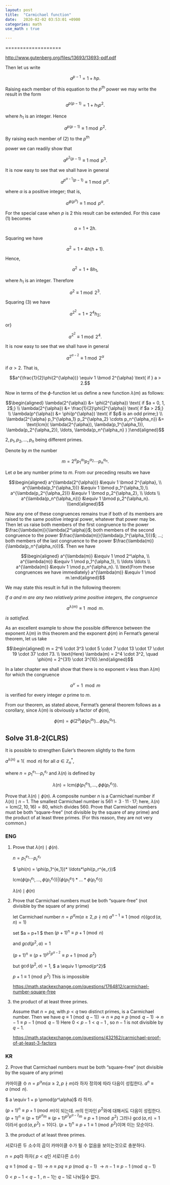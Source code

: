 ```yaml
---
layout: post
title:  "Carmichael function"
date:   2020-02-02 03:53:01 +0900
categories: math
use_math : true

---
```





===================

<http://www.gutenberg.org/files/13693/13693-pdf.pdf>

Then let us write

$$a^{p-1} = 1 + hp.  $$


Raising each member of this equation to the $p^{\text{th}}$ power we may write the result in the form


$$a^{p(p-1)} = 1 + h_1p^2.  $$


where $h_1$ is an integer. Hence


$$a^{p(p-1)} \equiv 1 \bmod p^2.  $$


By raising each member of (2) to the $p^{\text{th}}$


power we can readily show that


$$a^{p^2(p-1)} \equiv 1 \bmod p^3.  $$

It is now easy to see that we shall have in general

$$a^{p^{\alpha - 1}(p-1)} \equiv 1 \bmod p^{\alpha}.  $$

where $\alpha$ is a positive integer; that is,

$$a^{\phi(p^{\alpha})} \equiv 1 \bmod p^{\alpha}.$$

For the special case when $p$ is 2 this result can be extended. For this
case (1) becomes

$$ a = 1 + 2h. $$

Squaring we have

$$ a^2 = 1 + 4h(h+1). $$

Hence,

$$ a^2 = 1+8h_1, $$

where $h_1$ is an integer. Therefore

$$ a^2 \equiv 1 \bmod 2^3. $$

Squaring (3) we have

$$ a^{2^2} = 1 + 2^4h_2; $$

or}

$$ a^{2^2} \equiv 1 \bmod 2^4. $$

It is now easy to see that we shall have in general

$$ a^{2^{\alpha-2}} \equiv 1 \bmod 2^{\alpha} $$

if $\alpha > 2$. That is,

$$a^{\frac{1}{2}\phi(2^{\alpha})} \equiv 1 \bmod 2^{\alpha} \text{ if } a > 2.$$


Now in terms of the $\phi$-function let us define a new function
$\lambda(m)$ as follows:

$$\begin{aligned}
\lambda(2^{\alpha}) &= \phi(2^{\alpha}) \text{ if $a = 0, 1, 2$;} \\
\lambda(2^{\alpha}) &= \frac{1}{2}\phi(2^{\alpha})
                                               \text{ if $a > 2$;} \\
\lambda(p^{\alpha}) &= \phi(p^{\alpha})
                                   \text{ if $p$ is an odd prime;} \\
\lambda(2^{\alpha} p_1^{\alpha_1} p_2^{\alpha_2} \cdots p_n^{\alpha_n}) 
&= \text{lcm}(
    \lambda(2^{\alpha}),
    \lambda(p_1^{\alpha_1}),
    \lambda(p_2^{\alpha_2}), \ldots, \lambda(p_n^{\alpha_n}
    )
)\end{aligned}$$

$2, p_1, p_2, \ldots, p_n$ being different primes.

Denote by $m$ the number

$$m = 2^{\alpha}p_1^{\alpha_1}p_2^{\alpha_2} \cdots p_n^{\alpha_n}.$$

Let $a$ be any number prime to $m$. From our preceding results we have

$$\begin{aligned}
a^{\lambda(2^{\alpha})}     &\equiv 1 \bmod 2^{\alpha}, \\
a^{\lambda(p_1^{\alpha_1})} &\equiv 1 \bmod p_1^{\alpha_1},\\
a^{\lambda(p_2^{\alpha_2})} &\equiv 1 \bmod p_2^{\alpha_2}, \\
\ldots \\
a^{\lambda(p_n^{\alpha_n})} &\equiv 1 \bmod p_2^{\alpha_n}. \\\end{aligned}$$

Now any one of these congruences remains true if both of its members are
raised to the same positive integral power, whatever that power may be.
Then let us raise both members of the first congruence to the power
$\frac{\lambda(m)}{\lambda(2^\alpha)}$; both members of the second
congruence to the power $\frac{\lambda(m)}{\lambda(p_1^{\alpha_1})}$;
$\ldots$; both members of the last congruence to the power
$\frac{\lambda(m)}{\lambda(p_n^{\alpha_n})}$. Then we have

$$\begin{aligned}
a^{\lambda(m)} &\equiv 1 \mod 2^\alpha, \\
a^{\lambda(m)} &\equiv 1 \mod p_1^{\alpha_1}, \\
\ldots \ldots \\
a^{\lambda(m)} &\equiv 1 \mod p_n^{\alpha_n}. \\
\text{From these congruences we have immediately} 
a^{\lambda(m)} &\equiv 1 \mod m.\end{aligned}$$

We may state this result in full in the following theorem:

*If $a$ and $m$ are any two relatively prime positive integers, the
congruence*

$$a^{\lambda(m)} \equiv 1 \mod m.$$

*is satisfied.*

As an excellent example to show the possible difference between the
exponent $\lambda(m)$ in this theorem and the exponent $\phi(m)$ in
Fermat’s general theorem, let us take

$$\begin{aligned}
m = 2^6 \cdot 3^3 \cdot 5 \cdot 7 \cdot 13 \cdot 17 \cdot 19
        \cdot 37 \cdot 73. \\
\text{Here}
\lambda(m) = 2^4 \cdot 3^2, \quad \phi(m) = 2^{31} \cdot 3^{10}.\end{aligned}$$

In a later chapter we shall show that there is no exponent $\nu$ less
than $\lambda(m)$ for which the congruence

$$a^\nu = 1 \mod m$$

is verified for every integer $a$ prime to $m$.

From our theorem, as stated above, Fermat’s general theorem follows as a
corollary, since $\lambda(m)$ is obviously a factor of $\phi(m)$,

$$\phi(m) = \phi(2^\alpha) \phi(p_1^{\alpha_1}) \ldots
               \phi(p_n^{\alpha_n}).$$

Solve 31.8-2(CLRS)
------------------

It is possible to strengthen Euler’s theorem slightly to the form

$a^{\lambda(n)} \equiv 1 (\mod n)$ for all $a \in \mathbb Z_n^*$,

where $n = p_1^{e_1} \cdots p_r^{e_r}$ and $\lambda(n)$ is defined by

$$\lambda(n) = \text{lcm}(\phi(p_1^{e_1}), \ldots, \phi\phi(p_r^{e_r})).$$

Prove that $\lambda(n) \mid \phi(n)$. A composite number $n$ is a
Carmichael number if $\lambda(n) \mid n - 1$. The smallest Carmichael
number is $561 = 3 \cdot 11 \cdot 17$; here,
$\lambda(n) = \text{lcm}(2, 10, 16) = 80$, which divides $560$. Prove
that Carmichael numbers must be both “square-free” (not divisible by the
square of any prime) and the product of at least three primes. (For this
reason, they are not very common.)

### ENG

1.  Prove that $\lambda(n) \mid \phi(n)$.

    $n = p_1^{e_1} \cdots p_r^{e_r}$

    $ \phi(n) = \phi(p_1^{e_1})* \ldots*\phi(p_r^{e_r})$

    $\text{lcm}(\phi(p_1^{e_1}, \ldots, \phi(p_r^{e_r})) | (\phi(p_1^{e_1})* \ldots*\phi(p_r^{e_r}))$

    $\lambda(n) \mid \phi(n)$

2.  Prove that Carmichael numbers must be both “square-free” (not
    divisible by the square of any prime)

    let Carmichael number $n = p^\alpha m( \alpha \ge 2 ,  p \nmid m )$
    $a^{n-1} \equiv 1 \pmod{n} (\gcd(a,n) = 1)$

    set $a = p+1 $ then $(p+1)^{n} \equiv p+1 \pmod{n}$

    and $gcd(p^2,a) = 1$

    $(p+1)^{n} \equiv (p+1)^{p^2 p^{\alpha-2}} \equiv p+1 \pmod{p^2}$

    but $\gcd(p^2,a) = 1$, $ a \equiv 1 \pmod{p^2}$

    $p+1 \equiv 1 \pmod{p^2}$ This is impossible

    <https://math.stackexchange.com/questions/1764812/carmichael-number-square-free>

3.  the product of at least three primes.

    Assume that $n=pq$, with $p<q$ two distinct primes, is a Carmichael
    number. Then we have
    $q≡1 \pmod{q−1} )\rightarrow n \equiv pq \equiv p \pmod{q−1}  \rightarrow n−1 \equiv p−1 \pmod{q−1}$
    Here $0 < p−1 < q−1$ , so $n−1$ is not divisible by $q−1$.

    <https://math.stackexchange.com/questions/432162/carmichael-proof-of-at-least-3-factors>

### KR

​2. Prove that Carmichael numbers must be both “square-free” (not
divisible by the square of any prime)

카마이클 수 $n = p^\alpha m( \alpha \ge 2 ,  p \nmid m )$라 하자 정의에
따라 다음이 성립한다. $a^{n} \equiv a \pmod{n}$.

$ a \equiv 1 + p \pmod{p^\alpha}$ 라 하자.

$(p+1)^{n} \equiv p+1 \pmod{m}$이 되는데. $m$의 인자인 $p^2$와에
대해서도 다음이 성립한다.
$(p+1)^{n} \equiv (p+1)^{p^\alpha m} \equiv (p+1)^{p^2 p^{\alpha-2} m}  \equiv p+1 \pmod{p^2}$
그러나 $\gcd(a,n) = 1$ 이라서 $\gcd(a, p^2) = 1$이다.
$(p+1)^{n} \equiv p+1  \equiv 1 \pmod{p^2}$이며 이는 모순이다.

​3. the product of at least three primes.

서로다른 두 소수의 곱이 카마이클 수가 될 수 없음을 보이는것으로
충분하다.

$n=pq$라 하자( $p<q$인 서로다른 소수)

$q \equiv 1 \pmod{q - 1} )\rightarrow n \equiv pq \equiv p \pmod{q - 1}$
$\rightarrow n - 1 \equiv p - 1 \pmod{q - 1}$

$0 < p-1 < q - 1$ , $n - 1$는 $q - 1$로 나눠질수 없다.
